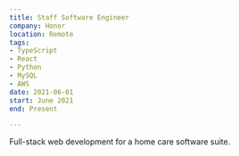 ```yaml
---
title: Staff Software Engineer
company: Honor
location: Remote
tags:
- TypeScript
- React
- Python
- MySQL
- AWS
date: 2021-06-01
start: June 2021
end: Present

---
```

Full-stack web development for a home care software suite.
